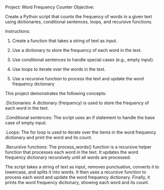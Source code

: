 Project: Word Frequency Counter
Objective:

Create a Python script that counts the frequency of words in a given text using dictionaries, conditional sentences, loops, and recursive functions.

Instructions:

1. Create a function that takes a string of text as input.

2. Use a dictionary to store the frequency of each word in the text.

3. Use conditional sentences to handle special cases (e.g., empty input).

4. Use loops to iterate over the words in the text.

5. Use a recursive function to process the text and update the word frequency dictionary


This project demonstrates the following concepts:

.Dictionaries: A dictionary (frequency) is used to store the    frequency of each word in the text.

.Conditional sentences: The script uses an if statement to handle the base case of empty input.

.Loops: The for loop is used to iterate over the items in the word frequency dictionary and print the word and its count.

.Recursive functions: The process_words() function is a recursive helper function that processes each word in the text. It updates the word frequency dictionary recursively until all 
words are processed.

The script takes a string of text as input, removes punctuation, converts it to lowercase, and splits it into words. It then uses a recursive function to process each word and update the word frequency dictionary. Finally, it prints the word frequency dictionary, showing each word and its count.